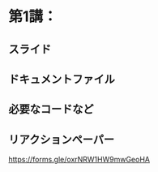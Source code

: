 # 第1講：





## スライド





## ドキュメントファイル





## 必要なコードなど







## リアクションペーパー

https://forms.gle/oxrNRW1HW9mwGeoHA



